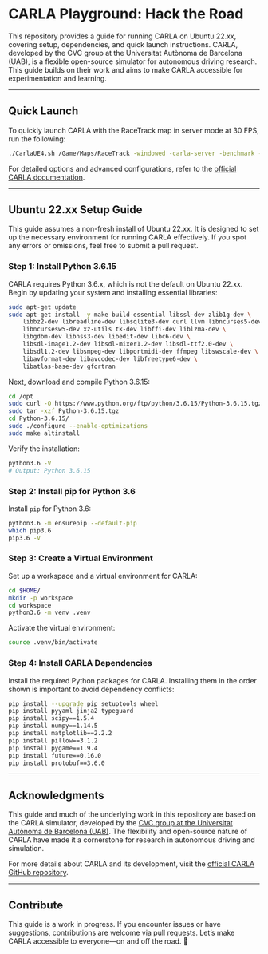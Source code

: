 # CARLA Playground: Hack the Road

This repository provides a guide for running CARLA on Ubuntu 22.xx, covering setup, dependencies, and quick launch instructions. CARLA, developed by the CVC group at the Universitat Autònoma de Barcelona (UAB), is a flexible open-source simulator for autonomous driving research. This guide builds on their work and aims to make CARLA accessible for experimentation and learning.

---

## Quick Launch

To quickly launch CARLA with the RaceTrack map in server mode at 30 FPS, run the following:

```sh
./CarlaUE4.sh /Game/Maps/RaceTrack -windowed -carla-server -benchmark -fps=30
```

For detailed options and advanced configurations, refer to the [official CARLA documentation](http://carla.readthedocs.io).

---

## Ubuntu 22.xx Setup Guide

This guide assumes a non-fresh install of Ubuntu 22.xx. It is designed to set up the necessary environment for running CARLA effectively. If you spot any errors or omissions, feel free to submit a pull request.

### Step 1: Install Python 3.6.15

CARLA requires Python 3.6.x, which is not the default on Ubuntu 22.xx. Begin by updating your system and installing essential libraries:

```sh
sudo apt-get update
sudo apt-get install -y make build-essential libssl-dev zlib1g-dev \
    libbz2-dev libreadline-dev libsqlite3-dev curl llvm libncurses5-dev \
    libncursesw5-dev xz-utils tk-dev libffi-dev liblzma-dev \
    libgdbm-dev libnss3-dev libedit-dev libc6-dev \
    libsdl-image1.2-dev libsdl-mixer1.2-dev libsdl-ttf2.0-dev \
    libsdl1.2-dev libsmpeg-dev libportmidi-dev ffmpeg libswscale-dev \
    libavformat-dev libavcodec-dev libfreetype6-dev \
    libatlas-base-dev gfortran
```

Next, download and compile Python 3.6.15:

```sh
cd /opt
sudo curl -O https://www.python.org/ftp/python/3.6.15/Python-3.6.15.tgz
sudo tar -xzf Python-3.6.15.tgz
cd Python-3.6.15/
sudo ./configure --enable-optimizations
sudo make altinstall
```

Verify the installation:

```sh
python3.6 -V
# Output: Python 3.6.15
```

### Step 2: Install pip for Python 3.6

Install `pip` for Python 3.6:

```sh
python3.6 -m ensurepip --default-pip
which pip3.6
pip3.6 -V
```

### Step 3: Create a Virtual Environment

Set up a workspace and a virtual environment for CARLA:

```sh
cd $HOME/
mkdir -p workspace
cd workspace
python3.6 -m venv .venv
```

Activate the virtual environment:

```sh
source .venv/bin/activate
```

### Step 4: Install CARLA Dependencies

Install the required Python packages for CARLA. Installing them in the order shown is important to avoid dependency conflicts:

```sh
pip install --upgrade pip setuptools wheel
pip install pyyaml jinja2 typeguard
pip install scipy==1.5.4
pip install numpy==1.14.5
pip install matplotlib==2.2.2
pip install pillow==3.1.2
pip install pygame==1.9.4
pip install future==0.16.0
pip install protobuf==3.6.0
```

---

## Acknowledgments

This guide and much of the underlying work in this repository are based on the CARLA simulator, developed by the [CVC group at the Universitat Autònoma de Barcelona (UAB)](https://www.uab.cat). The flexibility and open-source nature of CARLA have made it a cornerstone for research in autonomous driving and simulation.

For more details about CARLA and its development, visit the [official CARLA GitHub repository](https://github.com/carla-simulator/carla). 

---

## Contribute

This guide is a work in progress. If you encounter issues or have suggestions, contributions are welcome via pull requests. Let’s make CARLA accessible to everyone—on and off the road. 🚗
